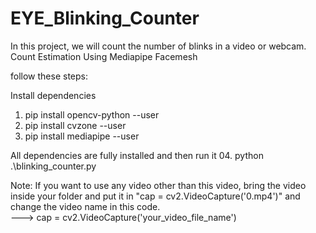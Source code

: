 # EYE_Blinking_Counter

In this project, we will count the number of blinks in a video or webcam. Count Estimation Using Mediapipe Facemesh

follow these steps:

Install dependencies

01. pip install opencv-python --user
02. pip install cvzone --user
03. pip install mediapipe --user

All dependencies are fully installed and then run it 
04. python .\blinking_counter.py


Note: 
If you want to use any video other than this video, 
bring the video inside your folder and put it in
"cap = cv2.VideoCapture('0.mp4')" and change the video name in this code. <br> ---> 
cap = cv2.VideoCapture('your_video_file_name')


